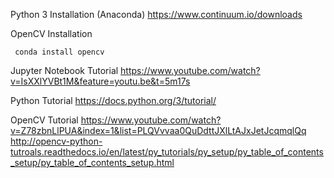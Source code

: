 Python 3 Installation (Anaconda)
     https://www.continuum.io/downloads

OpenCV Installation

     conda install opencv

Jupyter Notebook Tutorial
     https://www.youtube.com/watch?v=IsXXlYVBt1M&feature=youtu.be&t=5m17s
     
Python Tutorial
     https://docs.python.org/3/tutorial/
     
OpenCV Tutorial
     https://www.youtube.com/watch?v=Z78zbnLlPUA&index=1&list=PLQVvvaa0QuDdttJXlLtAJxJetJcqmqlQq
     http://opencv-python-tutroals.readthedocs.io/en/latest/py_tutorials/py_setup/py_table_of_contents_setup/py_table_of_contents_setup.html
